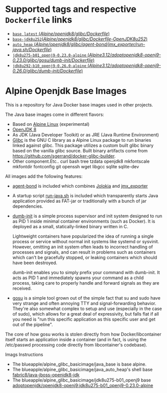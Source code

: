 # Supported tags and respective `Dockerfile` links
-	[`base`, `latest` (*Alpine/openjdk8/glibc/Dockerfile*)](https://github.com/blueapple188/baseimage/blob/master/java_base/Dockerfile)
-	[`base-jdk8u252`(*Alpine/openjdk8/glibc/Dockerfile-OpenJDK8u252*)](https://github.com/blueapple168/baseimage/blob/master/java_base/Dockerfile-OpenJDK8u252)
-	[`auto_heap` (*Alpine/openjdk8/glibc/agent-bond/jmx_exporter/run-java.sh/Dockerfile*)](https://github.com/blueapple188/baseimage/blob/master/java_auto_heap/Dockerfile)
-	[`jdk8u275-b01_openj9-0.23.0-alpine` (*Alpine3.12/adoptopenjdk8-openj9-0.23.0/glibc/gosu/dumb-init/Dockerfile*)](https://github.com/blueapple168/baseimage/blob/master/AdoptOpenJDK/8/jdk/alpine/Dockerfile)	
-	[`jdk8u292-b10_openj9-0.26.0-alpine` (*Alpine3.12/adoptopenjdk8-openj9-0.26.0/glibc/dumb-init/Dockerfile*)](https://github.com/blueapple168/baseimage/blob/master/AdoptOpenJDK/8/jdk/alpine/jdk8u292-orign/Dockerfile)
# Alpine Openjdk Base Images

This is a repository for Java Docker base images used in other projects.

The Java base images come in different flavors:

* Based on [Alpine Linux](https://www.alpinelinux.org/) (experimental)
* [OpenJDK 8](http://openjdk.java.net/projects/jdk8/)
* As JDK (Java Developer Toolkit) or as JRE (Java Runtime Environment)
* [Glibc](https://github.com/sgerrand/alpine-pkg-glibc) is the GNU C library as a Alpine Linux package to run binaries linked against glibc. This package utilizes a custom built glibc binary based on the vanilla glibc source. Built binary artifacts come from https://github.com/sgerrand/docker-glibc-builder.
* Other component.Etc.. curl bash tree tzdata openjdk8 mkfontscale mkfontdir fontconfig git openssh wget libgcc sqlite sqlite-dev

All images add the following features:

* [agent-bond](https://github.com/fabric8io/agent-bond) is included
  which combines [Jolokia](http://www.jolokia.org) and
  [jmx_exporter](https://github.com/prometheus/jmx_exporter)
* A startup script [run-java.sh](https://github.com/fabric8io/run-java-sh) is
  included which transparently starts Java application provided as FAT-jar or
  traditionally with a bunch of jar dependencies.
* [dumb-init](https://github.com/Yelp/dumb-init) is a simple process supervisor and init system designed to run as PID 1 inside minimal   container environments (such as Docker). It is deployed as a small, statically-linked binary written in C.

  Lightweight containers have popularized the idea of running a single process or service without normal init systems like systemd or     sysvinit. However, omitting an init system often leads to incorrect handling of processes and signals, and can result in problems such   as containers which can't be gracefully stopped, or leaking containers which should have been destroyed.

  dumb-init enables you to simply prefix your command with dumb-init. It acts as PID 1 and immediately spawns your command as a child     process, taking care to properly handle and forward signals as they are received.
* [gosu](https://github.com/tianon/gosu) is a simple tool grown out of the simple fact that su and sudo have very strange and often       annoying TTY and signal-forwarding behavior. They're also somewhat complex to setup and use (especially in the case of sudo), which     allows for a great deal of expressivity, but falls flat if all you need is "run this specific application as this specific user and     get out of the pipeline".

The core of how gosu works is stolen directly from how Docker/libcontainer itself starts an application inside a container (and in fact, is using the /etc/passwd processing code directly from libcontainer's codebase).  

Imags Instructions
- The blueapple/alpine_glibc_basicimage/java_base is base alpine.
- The blueapple/alpine_glibc_basicimage/java_auto_heap's shell base [fabric8/java-jboss-openjdk8-jdk](https://hub.docker.com/r/fabric8/java-jboss-openjdk8-jdk/)
- The blueapple/alpine_glibc_basicimage/jdk8u275-b01_openj9 base [adoptopenjdk/openjdk8-openj9:jdk8u275-b01_openj9-0.23.0-alpine](https://hub.docker.com/r/adoptopenjdk/openjdk8-openj9)
